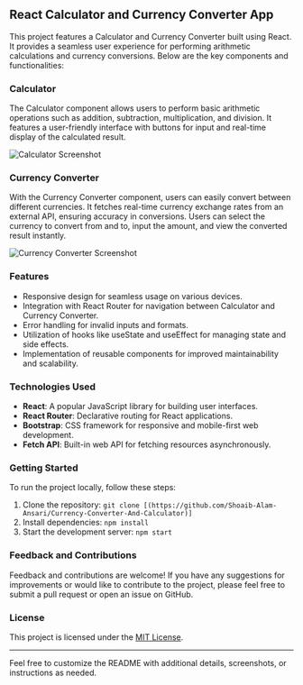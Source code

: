 ## React Calculator and Currency Converter App

This project features a Calculator and Currency Converter built using React. It provides a seamless user experience for performing arithmetic calculations and currency conversions. Below are the key components and functionalities:

### Calculator
The Calculator component allows users to perform basic arithmetic operations such as addition, subtraction, multiplication, and division. It features a user-friendly interface with buttons for input and real-time display of the calculated result.

![Calculator Screenshot](/images/calculator-screenshot.png)

### Currency Converter
With the Currency Converter component, users can easily convert between different currencies. It fetches real-time currency exchange rates from an external API, ensuring accuracy in conversions. Users can select the currency to convert from and to, input the amount, and view the converted result instantly.

![Currency Converter Screenshot](/images/currency-converter-screenshot.png)

### Features
- Responsive design for seamless usage on various devices.
- Integration with React Router for navigation between Calculator and Currency Converter.
- Error handling for invalid inputs and formats.
- Utilization of hooks like useState and useEffect for managing state and side effects.
- Implementation of reusable components for improved maintainability and scalability.

### Technologies Used
- **React**: A popular JavaScript library for building user interfaces.
- **React Router**: Declarative routing for React applications.
- **Bootstrap**: CSS framework for responsive and mobile-first web development.
- **Fetch API**: Built-in web API for fetching resources asynchronously.

### Getting Started
To run the project locally, follow these steps:
1. Clone the repository: `git clone [(https://github.com/Shoaib-Alam-Ansari/Currency-Converter-And-Calculator)]`
2. Install dependencies: `npm install`
3. Start the development server: `npm start`

### Feedback and Contributions
Feedback and contributions are welcome! If you have any suggestions for improvements or would like to contribute to the project, please feel free to submit a pull request or open an issue on GitHub.

### License
This project is licensed under the [MIT License](LICENSE).

---

Feel free to customize the README with additional details, screenshots, or instructions as needed.
